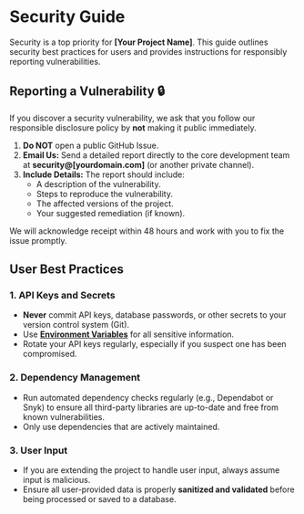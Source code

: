 # Security Guide

Security is a top priority for **[Your Project Name]**. This guide outlines security best practices for users and provides instructions for responsibly reporting vulnerabilities.

## Reporting a Vulnerability 🔒

If you discover a security vulnerability, we ask that you follow our responsible disclosure policy by **not** making it public immediately.

1.  **Do NOT** open a public GitHub Issue.
2.  **Email Us:** Send a detailed report directly to the core development team at **security@[yourdomain.com]** (or another private channel).
3.  **Include Details:** The report should include:
    * A description of the vulnerability.
    * Steps to reproduce the vulnerability.
    * The affected versions of the project.
    * Your suggested remediation (if known).

We will acknowledge receipt within 48 hours and work with you to fix the issue promptly.

## User Best Practices

### 1. API Keys and Secrets

* **Never** commit API keys, database passwords, or other secrets to your version control system (Git).
* Use **[Environment Variables](../getting-started/configuration.md)** for all sensitive information.
* Rotate your API keys regularly, especially if you suspect one has been compromised.

### 2. Dependency Management

* Run automated dependency checks regularly (e.g., Dependabot or Snyk) to ensure all third-party libraries are up-to-date and free from known vulnerabilities.
* Only use dependencies that are actively maintained.

### 3. User Input

* If you are extending the project to handle user input, always assume input is malicious.
* Ensure all user-provided data is properly **sanitized and validated** before being processed or saved to a database.